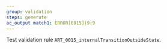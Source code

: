 ```yaml
---
group: validation
steps: generate
ac_output match1: ERROR[0015]|9:9
---
```

Test validation rule `ART_0015_internalTransitionOutsideState`.
